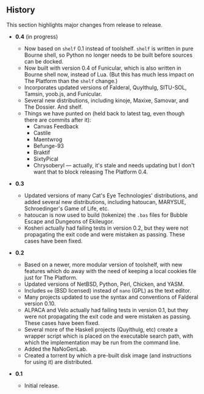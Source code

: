 History
-------

This section highlights major changes from release to release.

*   **0.4** (in progress)
    
    *   Now based on `shelf` 0.1 instead of toolshelf.  `shelf` is written
        in pure Bourne shell, so Python no longer needs to be built before
        sources can be docked.
    *   Now built with version 0.4 of Funicular, which is also written
        in Bourne shell now, instead of Lua.  (But this has much less
        impact on The Platform than the `shelf` change.)
    *   Incorporates updated versions of Falderal, Quylthulg, SITU-SOL,
        Tamsin, yoob.js, and Funicular.
    *   Several new distributions, including kinoje, Maxixe, Samovar,
        and The Dossier.  And shelf.
    *   Things we have punted on (held back to latest tag, even though
        there are commits after it):
        *   Canvas Feedback
        *   Castile
        *   Maentwrog
        *   Befunge-93
        *   Braktif
        *   SixtyPical
        *   Chrysoberyl — actually, it's stale and needs updating but
            I don't want that to block releasing The Platform 0.4.

*   **0.3**
    
    *   Updated versions of many Cat's Eye Technologies' distributions,
        and added several new distributions, including hatoucan, MARYSUE,
        Schroedinger's Game of Life, etc.
    *   hatoucan is now used to build (tokenize) the `.bas` files for
        Bubble Escape and Dungeons of Ekileugor. 
    *   Kosheri actually had failing tests in version 0.2, but they
        were not propagating the exit code and were mistaken as passing.
        These cases have been fixed.

*   **0.2**
    
    *   Based on a newer, more modular version of toolshelf, with new features
        which do away with the need of keeping a local cookies file just
        for The Platform.
    *   Updated versions of NetBSD, Python, Perl, Chicken, and YASM.
    *   Includes `ee` (BSD licensed) instead of `nano` (GPL) as the text
        editor.
    *   Many projects updated to use the syntax and conventions of
        Falderal version 0.10.
    *   ALPACA and Velo actually had failing tests in version 0.1, but they
        were not propagating the exit code and were mistaken as passing.
        These cases have been fixed.
    *   Several more of the Haskell projects (Quylthulg, etc) create a
        wrapper script which is placed on the executable search path, with
        which the implementation may be run from the command line.
    *   Added the NaNoGenLab.
    *   Created a torrent by which a pre-built disk image (and instructions
        for using it) are distributed.

*   **0.1**
    
    *   Initial release.
